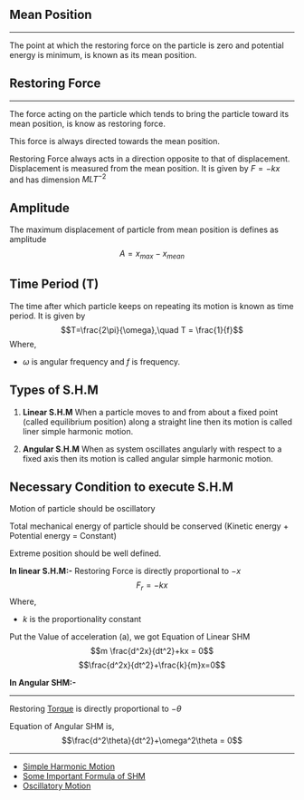 ## Mean Position
---
The point at which the restoring force on the particle is zero and potential energy is minimum, is known as its mean position.
## Restoring Force
---
The force acting on the particle which tends to bring the particle toward its mean position, is know as restoring force.

This force is always directed towards the mean position.

Restoring Force always acts in a direction opposite to that of displacement. Displacement is measured from the mean position.
It is given by $F=-kx$ and has dimension $MLT^{-2}$
## Amplitude 
The maximum displacement of particle from mean position is defines as amplitude 
$$A = x_{max}- x_{mean}$$

## Time Period (T)
The time after which particle keeps on repeating its motion is known as time period.
It is given by $$T=\frac{2\pi}{\omega},\quad T = \frac{1}{f}$$ 
Where,
- $\omega$ is angular frequency and $f$ is frequency.

## Types of S.H.M
1. **Linear S.H.M**
When a particle moves to and from about a fixed point (called equilibrium position) along a straight line then its motion is called liner simple harmonic motion.

2. **Angular S.H.M**
When as system oscillates angularly with respect to a fixed axis then its motion is called angular simple harmonic motion.

## Necessary Condition to execute S.H.M
Motion of particle should be oscillatory 

Total mechanical energy of particle should be conserved (Kinetic energy + Potential energy = Constant)

Extreme position should be well defined.

**In linear S.H.M:-**
Restoring Force is directly proportional to $-x$
$$F_{r} =-kx$$
Where,
- $k$ is the proportionality constant 

Put the Value of acceleration (a), we got Equation of Linear SHM
$$m \frac{d^2x}{dt^2}+kx = 0$$
$$\frac{d^2x}{dt^2}+\frac{k}{m}x=0$$

**In Angular SHM:-**

---
Restoring [Torque](../Rotation/Torque.md) is directly proportional to $-\theta$

Equation of Angular SHM is,
$$\frac{d^2\theta}{dt^2}+\omega^2\theta = 0$$

---
- [Simple Harmonic Motion](Simple%20Harmonic%20Motion.md) 
- [Some Important Formula of SHM](Some%20Important%20Formula%20of%20SHM.md) 
- [Oscillatory Motion](Oscillatory%20Motion.md) 